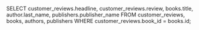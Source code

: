 SELECT customer_reviews.headline, customer_reviews.review, books.title, author.last_name, publishers.publisher_name FROM customer_reviews, books, authors, publishers WHERE customer_reviews.book_id = books.id;
